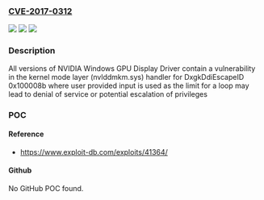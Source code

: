 ### [CVE-2017-0312](https://cve.mitre.org/cgi-bin/cvename.cgi?name=CVE-2017-0312)
![](https://img.shields.io/static/v1?label=Product&message=Windows%20GPU%20Display%20Driver&color=blue)
![](https://img.shields.io/static/v1?label=Version&message=n%2Fa&color=blue)
![](https://img.shields.io/static/v1?label=Vulnerability&message=Denial%20of%20Service%2C%20Escalation%20of%20Privileges&color=brighgreen)

### Description

All versions of NVIDIA Windows GPU Display Driver contain a vulnerability in the kernel mode layer (nvlddmkm.sys) handler for DxgkDdiEscapeID 0x100008b where user provided input is used as the limit for a loop may lead to denial of service or potential escalation of privileges

### POC

#### Reference
- https://www.exploit-db.com/exploits/41364/

#### Github
No GitHub POC found.

